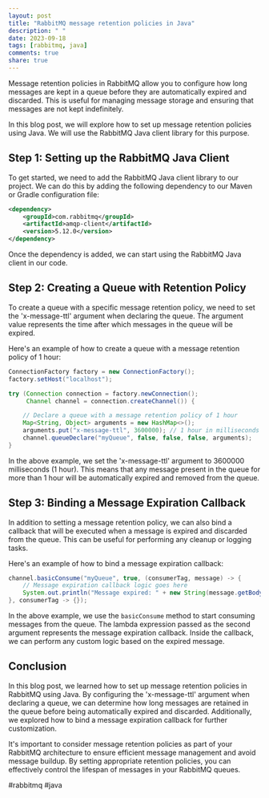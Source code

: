 ```yaml
---
layout: post
title: "RabbitMQ message retention policies in Java"
description: " "
date: 2023-09-18
tags: [rabbitmq, java]
comments: true
share: true
---
```


Message retention policies in RabbitMQ allow you to configure how long messages are kept in a queue before they are automatically expired and discarded. This is useful for managing message storage and ensuring that messages are not kept indefinitely.

In this blog post, we will explore how to set up message retention policies using Java. We will use the RabbitMQ Java client library for this purpose.

## Step 1: Setting up the RabbitMQ Java Client

To get started, we need to add the RabbitMQ Java client library to our project. We can do this by adding the following dependency to our Maven or Gradle configuration file:

```xml
<dependency>
    <groupId>com.rabbitmq</groupId>
    <artifactId>amqp-client</artifactId>
    <version>5.12.0</version>
</dependency>
```

Once the dependency is added, we can start using the RabbitMQ Java client in our code.

## Step 2: Creating a Queue with Retention Policy

To create a queue with a specific message retention policy, we need to set the 'x-message-ttl' argument when declaring the queue. The argument value represents the time after which messages in the queue will be expired.

Here's an example of how to create a queue with a message retention policy of 1 hour:

```java
ConnectionFactory factory = new ConnectionFactory();
factory.setHost("localhost");

try (Connection connection = factory.newConnection();
     Channel channel = connection.createChannel()) {

    // Declare a queue with a message retention policy of 1 hour
    Map<String, Object> arguments = new HashMap<>();
    arguments.put("x-message-ttl", 3600000); // 1 hour in milliseconds
    channel.queueDeclare("myQueue", false, false, false, arguments);
}
```

In the above example, we set the 'x-message-ttl' argument to 3600000 milliseconds (1 hour). This means that any message present in the queue for more than 1 hour will be automatically expired and removed from the queue.

## Step 3: Binding a Message Expiration Callback

In addition to setting a message retention policy, we can also bind a callback that will be executed when a message is expired and discarded from the queue. This can be useful for performing any cleanup or logging tasks.

Here's an example of how to bind a message expiration callback:

```java
channel.basicConsume("myQueue", true, (consumerTag, message) -> {
    // Message expiration callback logic goes here
    System.out.println("Message expired: " + new String(message.getBody()));
}, consumerTag -> {});
```

In the above example, we use the `basicConsume` method to start consuming messages from the queue. The lambda expression passed as the second argument represents the message expiration callback. Inside the callback, we can perform any custom logic based on the expired message.

## Conclusion

In this blog post, we learned how to set up message retention policies in RabbitMQ using Java. By configuring the 'x-message-ttl' argument when declaring a queue, we can determine how long messages are retained in the queue before being automatically expired and discarded. Additionally, we explored how to bind a message expiration callback for further customization.

It's important to consider message retention policies as part of your RabbitMQ architecture to ensure efficient message management and avoid message buildup. By setting appropriate retention policies, you can effectively control the lifespan of messages in your RabbitMQ queues.

#rabbitmq #java